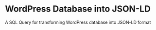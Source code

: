 # WordPress Database into JSON-LD 
A SQL Query for transforming WordPress database into JSON-LD format
